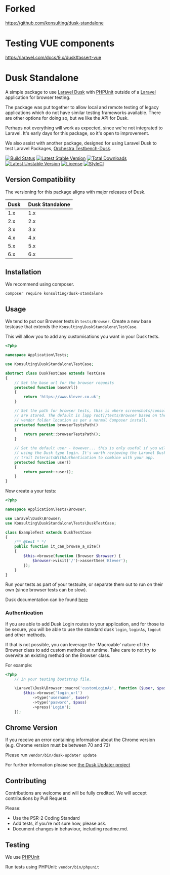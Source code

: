 # Forked
https://github.com/konsulting/dusk-standalone


# Testing VUE components
https://laravel.com/docs/9.x/dusk#assert-vue

# Dusk Standalone

A simple package to use [Laravel Dusk](https://github.com/laravel/dusk) with [PHPUnit](https://phpunit.de) outside of a [Laravel](https://laravel.com) application for browser testing.

The package was put together to allow local and remote testing of legacy applications which do not have similar testing frameworks available. There are other options for doing so, but we like the API for Dusk.

Perhaps not everything will work as expected, since we're not integrated to Laravel. It's early days for this package, so it's open to improvement.

We also assist with another package, designed for using Laravel Dusk to test Laravel Packages, [Orchestra Testbench-Dusk](https://github.com/orchestral/testbench-dusk).

[![Build Status](https://travis-ci.org/konsulting/dusk-standalone.svg?branch=master)](https://travis-ci.org/konsulting/dusk-standalone)
[![Latest Stable Version](https://poser.pugx.org/konsulting/dusk-standalone/v/stable)](https://packagist.org/packages/konsulting/dusk-standalone)
[![Total Downloads](https://poser.pugx.org/konsulting/dusk-standalone/downloads)](https://packagist.org/packages/konsulting/dusk-standalone)
[![Latest Unstable Version](https://poser.pugx.org/konsulting/dusk-standalone/v/unstable)](https://packagist.org/packages/konsulting/dusk-standalone)
[![License](https://poser.pugx.org/konsulting/dusk-standalone/license)](https://packagist.org/packages/konsulting/dusk-standalone)
[![StyleCI](https://styleci.io/repos/119553457/shield?branch=master)](https://styleci.io/repos/119553457)

## Version Compatibility

The versioning for this package aligns with major releases of Dusk.

 Dusk     | Dusk Standalone
:---------|:----------
 1.x      | 1.x
 2.x      | 2.x
 3.x      | 3.x
 4.x      | 4.x
 5.x      | 5.x
 6.x      | 6.x

## Installation

We recommend using composer.

`composer require konsulting/dusk-standalone`

## Usage

We tend to put our Browser tests in `tests/Browser`. Create a new base testcase that extends the `Konsulting\DuskStandalone\TestCase`.

This will allow you to add any customisations you want in your Dusk tests.

```php
<?php

namespace Application\Tests;

use Konsulting\DuskStandalone\TestCase;

abstract class DuskTestCase extends TestCase
{
    // Set the base url for the browser requests
    protected function baseUrl()
    {
        return 'https://www.klever.co.uk';
    }

    // Set the path for browser tests, this is where screenshots/console logs
    // are stored. The default is [app root]/tests/Browser based on the 
    // vendor folder location as per a normal Composer install.
    protected function browserTestsPath()
    {
        return parent::browserTestsPath();
    }

    // Set the default user - however... this is only useful if you will be
    // using the Dusk type login. It's worth reviewing the Laravel Dusk
    // trait InteractsWithAuthentication to combine with your app.
    protected function user()
    {
        return parent::user();
    }
}
```

Now create a your tests:

```php
<?php

namespace Application\Tests\Browser;

use Laravel\Dusk\Browser;
use Konsulting\DuskStandalone\Tests\DuskTestCase;

class ExampleTest extends DuskTestCase
{
    /** @test * */
    public function it_can_browse_a_site()
    {
        $this->browse(function (Browser $browser) {
            $browser->visit('/')->assertSee('Klever');
        });
    }
}
```

Run your tests as part of your testsuite, or separate them out to run on their own (since browser tests can be slow).

Dusk documentation can be found [here](https://laravel.com/docs/dusk)

### Authentication

If you are able to add Dusk Login routes to your application, and for those to be secure, you will be able to use the standard dusk `login`, `loginAs`, `logout` and other methods.

If that is not possible, you can leverage the 'Macroable' nature of the Browser class to add custom methods at runtime.  Take care to not try to overwite an existing method on the Browser class.

For example: 

```php
<?php
    // In your testing bootstrap file.

    \Laravel\Dusk\Browser::macro('customLoginAs', function ($user, $pass) {
        $this->browse('login_url')
            ->type('username', $user)
            ->type('pasword', $pass)
            ->press('Login');
    });
```

## Chrome Version

If you receive an error containing information about the Chrome version (e.g. Chrome version must be between 70 and 73)

Please run `vendor/bin/dusk-updater update`

For further information please see [the Dusk Updater project](https://github.com/orchestral/dusk-updater)

## Contributing

Contributions are welcome and will be fully credited. We will accept contributions by Pull Request.

Please:

* Use the PSR-2 Coding Standard
* Add tests, if you’re not sure how, please ask.
* Document changes in behaviour, including readme.md.

## Testing
We use [PHPUnit](https://phpunit.de)

Run tests using PHPUnit: `vendor/bin/phpunit`
